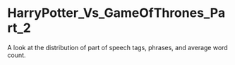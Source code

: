 # HarryPotter_Vs_GameOfThrones_Part_2
A look at the distribution of part of speech tags, phrases, and average word count.
